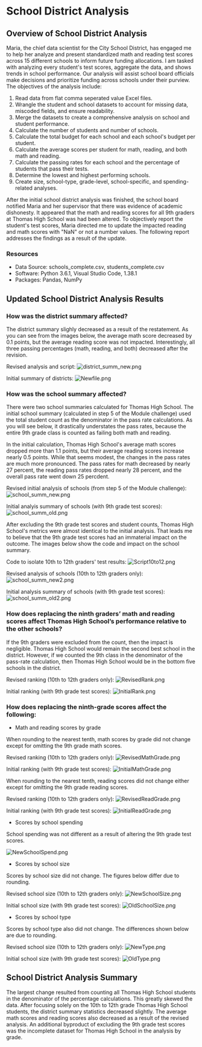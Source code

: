# School District Analysis

## Overview of School District Analysis

Maria, the chief data scientist for the City School District, has engaged me to help her analyze and present standardized math and reading test scores across 15 different schools to inform future funding allocations.  I am tasked with analyzing every student's test scores, aggregate the data, and shows trends in school performance.  Our analysis will assist school board officials make decisions and prioritize funding across schools under their purview.  The objectives of the analysis include:

   1. Read data from flat comma seperated value Excel files.
   2. Wrangle the student and school datasets to account for missing data, miscoded fields, and ensure readability.
   3. Merge the datasets to create a comprehensive analysis on school and student performance.
   4. Calculate the number of students and number of schools.
   5. Calculate the total budget for each school and each school's budget per student.
   6. Calculate the average scores per student for math, reading, and both math and reading.
   7. Calculate the passing rates for each school and the percentage of students that pass their tests.
   8. Determine the lowest and highest performing schools.
   9. Create size, school-type, grade-level, school-specific, and spending-related analyses.

After the initial school district analysis was finished, the school board notified Maria and her supervisor that there was evidence of academic dishonesty.  It appeared that the math and reading scores for all 9th graders at Thomas High School was had been altered.  To objectively report the student's test scores, Maria directed me to update the impacted reading and math scores with "NaN" or not a number values.  The following report addresses the findings as a result of the update.
 
### Resources

* Data Source:  schools_complete.csv, students_complete.csv
* Software:  Python 3.6.1, Visual Studio Code, 1.38.1
* Packages:  Pandas, NumPy

## Updated School District Analysis Results

### How was the district summary affected?

The district summary slighly decreased as a result of the restatement.  As you can see from the images below, the average math score decreased by 0.1 points, but the average reading score was not impacted.  Interestingly, all three passing percentages (math, reading, and both) decreased after the revision.

Revised analysis and script:
![district_summ_new.png](Resources/district_summ_new.png)

Initial summary of districts:
![Newfile.png](Resources/Newfile.png)

### How was the school summary affected?

There were two school summaries calculated for Thomas High School.  The initial school summary (calculated in step 5 of the Module challenge) used the total student count as the denominator in the pass rate calculations.  As you will see below, it drastically understates the pass rates, because the entire 9th grade class is counted as failing both math and reading.  

In the initial calculation, Thomas High School's average math scores dropped more than 1.1 points, but their average reading scores increase nearly 0.5 points.  While that seems modest, the changes in the pass rates are much more pronounced.  The pass rates for math decreased by nearly 27 percent, the reading pass rates dropped nearly 28 percent, and the overall pass rate went down 25 percdent.

Revised initial analysis of schools (from step 5 of the Module challenge):
![school_summ_new.png](Resources/school_summ_new.png)

Initial analyis summary of schools (with 9th grade test scores):
![school_summ_old.png](Resources/school_summ_old.png)

After excluding the 9th grade test scores and student counts, Thomas High School's metrics were almost identical to the initial analysis.  That leads me to believe that the 9th grade test scores had an immaterial impact on the outcome.  The images below show the code and impact on the school summary.

Code to isolate 10th to 12th graders' test results:
![Script10to12.png](Resources/Script10to12.png)

Revised analysis of schools (10th to 12th graders only):
![school_summ_new2.png](Resources/school_summ_new2.png)

Initial analysis summary of schools (with 9th grade test scores):
![school_summ_old2.png](Resources/school_summ_old2.png)

### How does replacing the ninth graders’ math and reading scores affect Thomas High School’s performance relative to the other schools?

If the 9th graders were excluded from the count, then the impact is negligible.  Thomas High School would remain the second best school in the district.  However, if we counted the 9th class in the denominator of the pass-rate calculation, then Thomas High School would be in the bottom five schools in the district.

Revised ranking (10th to 12th graders only):
![RevisedRank.png](Resources/revisedrank.png)

Initial ranking (with 9th grade test scores):
![InitialRank.png](Resources/initialrank.png)

### How does replacing the ninth-grade scores affect the following:

  * Math and reading scores by grade

  When rounding to the nearest tenth, math scores by grade did not change except for omitting the 9th grade math scores.

  Revised ranking (10th to 12th graders only):
  ![RevisedMathGrade.png](Resources/RevisedMathGrade.png)

  Initial ranking (with 9th grade test scores):
  ![InitialMathGrade.png](Resources/InitialMathGrade.png)

  When rounding to the nearest tenth, reading scores did not change either except for omitting the 9th grade reading scores. 

  Revised ranking (10th to 12th graders only):
  ![RevisedReadGrade.png](Resources/RevisedReadGrade.png)

  Initial ranking (with 9th grade test scores):
  ![InitialReadGrade.png](Resources/InitialReadGrade.png)

  * Scores by school spending

  School spending was not different as a result of altering the 9th grade test scores.

  ![NewSchoolSpend.png](Resources/NewSchoolSpend.png)

  * Scores by school size
  
  Scores by school size did not change.  The figures below differ due to rounding.

  Revised school size (10th to 12th graders only):
  ![NewSchoolSize.png](Resources/NewSchoolSize.png)

  Initial school size (with 9th grade test scores):
  ![OldSchoolSize.png](Resources/OldSchoolSize.png)

  * Scores by school type

  Scores by school type also did not change.  The differences shown below are due to rounding.

  Revised school size (10th to 12th graders only):
  ![NewType.png](Resources/NewType.png)

  Initial school size (with 9th grade test scores):
  ![OldType.png](Resources/OldType.png)  

## School District Analysis Summary

The largest change resulted from counting all Thomas High School students in the denominator of the percentage calculations.  This greatly skewed the data.  After focusing solely on the 10th to 12th grade Thomas High School students, the district summary statistics decreased slightly.  The average math scores and reading scores also decreased as a result of the revised analysis.  An additional byproduct of excluding the 9th grade test scores was the incomplete dataset for Thomas High School in the analysis by grade.  
